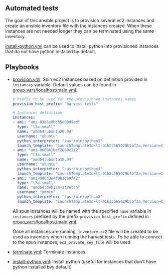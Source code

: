 ## Automated tests

The goal of this ansible project is to provision several ec2 instances and create an ansible inventory file with the
instances created. When these instances are not needed longer they can be terminated using the same inventory.

[install-python.yml](install-python.yml) can be used to install python into provisioned instances that do not have python installed by default.

## Playbooks

* [provision.yml](provision.yml): Spin ec2 instances based on definition provided in `instances` variable.
  Default values can be found in [group_vars/localhost/main.yml](group_vars/localhost/main.yml). 
  ```yaml
  # Prefix to be used for the provisioned instances names
  provision_host_prefix: "harvest-tests"
  
  # Instances definition
  instances:
  - ami: "ami-03b6c8bd55e00d5ed"
    type: "t3a.small"
    name: "amd64:ubuntu20.04"
    username: "ubuntu"
    python_interpreter: "/usr/bin/python3"
    launch_template: "LaunchTemplateId=lt-01b2c565029b5bf2a,Version=1"
  - ami: "ami-0600b1bef20a0c212"
    type: "t3a.small"
    name: "amd64:ubuntu18.04"
    username: "ubuntu"
    python_interpreter: "/usr/bin/python3"
    launch_template: "LaunchTemplateId=lt-01b2c565029b5bf2a,Version=1"
  - ami: "ami-0d6d3e4f081c69f42"
    type: "t3a.small"
    name: "amd64:debian-stretch"
    username: "admin"
    python_interpreter: "/usr/bin/python3"
    launch_template: "LaunchTemplateId=lt-01b2c565029b5bf2a,Version=1"
  ```
  All spun instances will be named with the specified `name` variable in `instances` prefixed by the prefix `provision_host_prefix`
  defined in [group_vars/localhost/main.yml](group_vars/localhost/main.yml). 
  
  Once all instances are running, `inventory.ec2` file will be created to be used as inventory when running the harvest tests.
  To be able to connect to the spun instances, `ec2_private_key_file` will be used

* [terminate.yml](terminate.yml): Terminate instances. 

* [install-python.yml](install-python.yml): Install python (useful for instances that don't have python installed bvy default)
  
